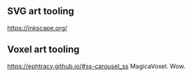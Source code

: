 

## SVG art tooling
https://inkscape.org/

## Voxel art tooling
https://ephtracy.github.io/#ss-carousel_ss
MagicaVoxel. Wow.
